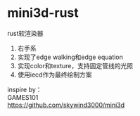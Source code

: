 # mini3d-rust
rust软渲染器

1. 右手系  
2. 实现了edge walking和edge equation  
3. 实现color和texture，支持固定管线的光照
4. 使用iecd作为最终绘制方案

  
inspire by：  
GAMES101  
https://github.com/skywind3000/mini3d
